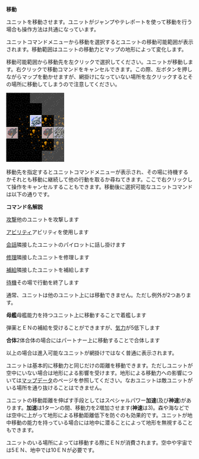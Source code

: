 **移動**

ユニットを移動させます。ユニットがジャンプやテレポートを使って移動を行う場合も操作方法は共通になっています。

ユニットコマンドメニューから移動を選択するとユニットの移動可能範囲が表示されます。移動範囲はユニットの移動力とマップの地形によって変化します。

移動可能範囲から移動先を左クリックで選択してください。ユニットが移動します。右クリックで移動コマンドをキャンセルできます。この際、左ボタンを押しながらマップを動かせますが、網掛けになっていない場所を左クリックするとその場所に移動してしまうので注意してください。

![](../images/bm3.gif)

移動先を指定するとユニットコマンドメニューが表示され、その場に待機するかそれとも移動に継続して他の行動を取るか尋ねてきます。ここで右クリックして操作をキャンセルすることもできます。移動後に選択可能なユニットコマンドは以下の通りです。

**コマンド名解説**

[攻撃](攻撃)他のユニットを攻撃します

[アビリティ](アビリティ)アビリティを使用します

[会話](会話)隣接したユニットのパイロットに話し掛けます

[修理](修理)隣接したユニットを修理します

[補給](補給)隣接したユニットを補給します

[待機](待機)その場で行動を終了します

通常、ユニットは他のユニット上には移動できません。ただし例外が2つあります。

**母艦**母艦能力を持つユニット上に移動することで着艦します

弾薬とＥＮの補給を受けることができますが、[気力](気力)が5低下します

**合体**2体合体の場合にはパートナー上に移動することで合体します

以上の場合は進入可能なユニットが網掛けではなく普通に表示されます。

ユニットは基本的に移動力と同じだけの距離を移動できます。ただしユニットが空中にいない場合は地形による影響を受けます。地形による移動力への影響については[マップデータ](マップデータ)のページを参照してください。なおユニットは敵ユニットがいる場所を通り抜けることはできません。

ユニットの移動距離を伸ばす手段としてはスペシャルパワー**加速**(及び**神速**)があります。**加速**は1ターンの間、移動力を2増加させます(**神速**は3)。森や海などでは空中に上がって地形による移動距離低下を防ぐのも効果的です。ユニットが地中移動の能力を持っている場合には地中に潜ることによって地形を無視することもできます。

ユニットのいる場所によっては移動する際にＥＮが消費されます。空中や宇宙では5ＥＮ、地中では10ＥＮが必要です。
